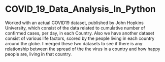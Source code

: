 # COVID_19_Data_Analysis_In_Python
Worked with an actual COVID19 dataset, published by John Hopkins University, which consist of the data related to cumulative number of confirmed cases, per day, in each Country. Also we have another dataset consist of various life factors, scored by the people living in each country around the globe.  I merged these two datasets to see if there is any relationship between the spread of the the virus in a country and how happy people are, living in that country. 
